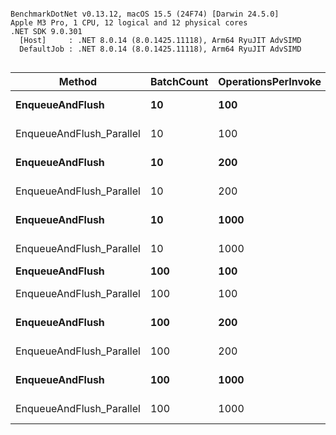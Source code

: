 ```

BenchmarkDotNet v0.13.12, macOS 15.5 (24F74) [Darwin 24.5.0]
Apple M3 Pro, 1 CPU, 12 logical and 12 physical cores
.NET SDK 9.0.301
  [Host]     : .NET 8.0.14 (8.0.1425.11118), Arm64 RyuJIT AdvSIMD
  DefaultJob : .NET 8.0.14 (8.0.1425.11118), Arm64 RyuJIT AdvSIMD


```
| Method                   | BatchCount | OperationsPerInvoke | Mean         | Error       | StdDev      | Median       | Gen0   | Allocated |
|------------------------- |----------- |-------------------- |-------------:|------------:|------------:|-------------:|-------:|----------:|
| **EnqueueAndFlush**          | **10**         | **100**                 |   **1,896.0 ns** |     **6.92 ns** |     **6.13 ns** |   **1,895.0 ns** | **0.6104** |      **5 KB** |
| EnqueueAndFlush_Parallel | 10         | 100                 |  18,372.7 ns |   362.04 ns |   731.34 ns |  18,432.1 ns | 1.1292 |   9.21 KB |
| **EnqueueAndFlush**          | **10**         | **200**                 |   **3,683.3 ns** |    **11.97 ns** |    **10.61 ns** |   **3,682.6 ns** | **1.2207** |     **10 KB** |
| EnqueueAndFlush_Parallel | 10         | 200                 |  41,416.1 ns |   814.20 ns | 1,360.35 ns |  40,730.6 ns | 1.7090 |  14.01 KB |
| **EnqueueAndFlush**          | **10**         | **1000**                |  **17,336.4 ns** |    **80.76 ns** |    **75.54 ns** |  **17,324.4 ns** | **6.1035** |     **50 KB** |
| EnqueueAndFlush_Parallel | 10         | 1000                | 188,962.0 ns | 1,311.63 ns | 1,226.90 ns | 189,209.6 ns | 4.3945 |   36.6 KB |
| **EnqueueAndFlush**          | **100**        | **100**                 |     **863.0 ns** |     **0.88 ns** |     **0.73 ns** |     **862.8 ns** | **0.1469** |    **1.2 KB** |
| EnqueueAndFlush_Parallel | 100        | 100                 |   6,898.0 ns |    58.37 ns |    54.60 ns |   6,898.0 ns | 0.5646 |   4.55 KB |
| **EnqueueAndFlush**          | **100**        | **200**                 |   **1,729.4 ns** |     **4.33 ns** |     **3.84 ns** |   **1,729.1 ns** | **0.2937** |   **2.41 KB** |
| EnqueueAndFlush_Parallel | 100        | 200                 |  34,233.3 ns |   286.48 ns |   267.97 ns |  34,238.6 ns | 0.9155 |   7.42 KB |
| **EnqueueAndFlush**          | **100**        | **1000**                |   **8,515.8 ns** |    **21.32 ns** |    **18.90 ns** |   **8,514.8 ns** | **1.4648** |  **12.03 KB** |
| EnqueueAndFlush_Parallel | 100        | 1000                | 317,992.9 ns | 2,076.68 ns | 1,942.53 ns | 318,190.1 ns | 1.9531 |  17.71 KB |
